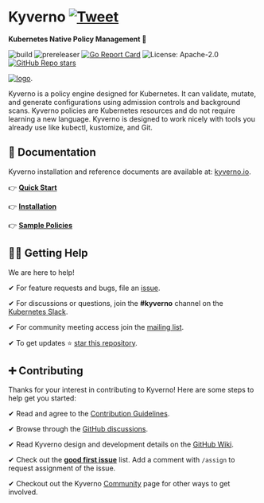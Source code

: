 # Kyverno [![Tweet](https://img.shields.io/twitter/url/http/shields.io.svg?style=social)](https://twitter.com/intent/tweet?text=Kubernetes%20Native%20Policy%20Management.%20No%20new%20language%20required%21&url=https://github.com/kyverno/kyverno/&hashtags=kubernetes,devops)

**Kubernetes Native Policy Management 🎉**

![build](https://github.com/kyverno/kyverno/workflows/build/badge.svg) 
![prereleaser](https://github.com/kyverno/kyverno/workflows/prereleaser/badge.svg) 
[![Go Report Card](https://goreportcard.com/badge/github.com/kyverno/kyverno)](https://goreportcard.com/report/github.com/kyverno/kyverno) 
![License: Apache-2.0](https://img.shields.io/github/license/kyverno/kyverno?color=blue)
[![GitHub Repo stars](https://img.shields.io/github/stars/kyverno/kyverno)](https://github.com/kyverno/kyverno/stargazers)


<a href="https://kyverno.io" rel="kyverno.io">![logo](img/Kyverno_Horizontal.png)</a>.

<p class="callout info" style="font-size: 100%;">
Kyverno is a policy engine designed for Kubernetes. It can validate, mutate, and generate configurations using admission controls and background scans. Kyverno policies are Kubernetes resources and do not require learning a new language. Kyverno is designed to work nicely with tools you already use like kubectl, kustomize, and Git.
</p>

## 📙 Documentation 

Kyverno installation and reference documents are available at: <a href="https://kyverno.io/">kyverno.io</a>. 

  👉 **[Quick Start](https://kyverno.io/docs/introduction/#quick-start)**

  👉 **[Installation](https://kyverno.io/docs/installation/)**

  👉 **[Sample Policies](https://kyverno.io/policies/)**


## 🙋‍♂️ Getting Help

We are here to help! 

  ✔ For feature requests and bugs, file an [issue](https://github.com/kyverno/kyverno/issues).

  ✔ For discussions or questions, join the **#kyverno** channel on the [Kubernetes Slack](https://kubernetes.slack.com/).

  ✔ For community meeting access join the [mailing list](https://groups.google.com/g/kyverno).

  ✔ To get updates ⭐️ [star this repository](https://github.com/kyverno/kyverno/stargazers).


## ➕ Contributing

Thanks for your interest in contributing to Kyverno! Here are some steps to help get you started:

  ✔ Read and agree to the [Contribution Guidelines](https://github.com/kyverno/kyverno/blob/main/CONTRIBUTING.md).

  ✔ Browse through the [GitHub discussions](https://github.com/kyverno/kyverno/discussions).

  ✔ Read Kyverno design and development details on the [GitHub Wiki](https://github.com/kyverno/kyverno/wiki).

  ✔ Check out the **[good first issue](https://github.com/kyverno/kyverno/labels/good%20first%20issue)** list. Add a comment with `/assign` to request assignment of the issue.

  ✔ Checkout out the Kyverno <a href="https://kyverno.io/community">Community</a> page for other ways to get involved.







